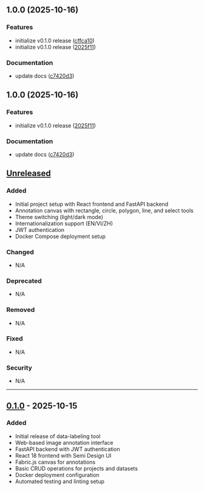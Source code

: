 ## 1.0.0 (2025-10-16)

### Features

* initialize v0.1.0 release ([cffca10](https://github.com/ptdevhk/data-labeling/commit/cffca10158dc657386ddbbde9003d2a3b8813329))
* initialize v0.1.0 release ([2025f11](https://github.com/ptdevhk/data-labeling/commit/2025f11e7ee2f49239386c43f38a800654575436))

### Documentation

* update docs ([c7420d3](https://github.com/ptdevhk/data-labeling/commit/c7420d3b84fcab3615d813077869cb3382f03f3d))

## 1.0.0 (2025-10-16)

### Features

* initialize v0.1.0 release ([2025f11](https://github.com/ptdevhk/data-labeling/commit/2025f11e7ee2f49239386c43f38a800654575436))

### Documentation

* update docs ([c7420d3](https://github.com/ptdevhk/data-labeling/commit/c7420d3b84fcab3615d813077869cb3382f03f3d))

## [Unreleased]

### Added
- Initial project setup with React frontend and FastAPI backend
- Annotation canvas with rectangle, circle, polygon, line, and select tools
- Theme switching (light/dark mode)
- Internationalization support (EN/VI/ZH)
- JWT authentication
- Docker Compose deployment setup

### Changed
- N/A

### Deprecated
- N/A

### Removed
- N/A

### Fixed
- N/A

### Security
- N/A

---

## [0.1.0] - 2025-10-15

### Added
- Initial release of data-labeling tool
- Web-based image annotation interface
- FastAPI backend with JWT authentication
- React 18 frontend with Semi Design UI
- Fabric.js canvas for annotations
- Basic CRUD operations for projects and datasets
- Docker deployment configuration
- Automated testing and linting setup

[Unreleased]: https://github.com/yourusername/data-labeling/compare/v0.1.0...HEAD
[0.1.0]: https://github.com/yourusername/data-labeling/releases/tag/v0.1.0
